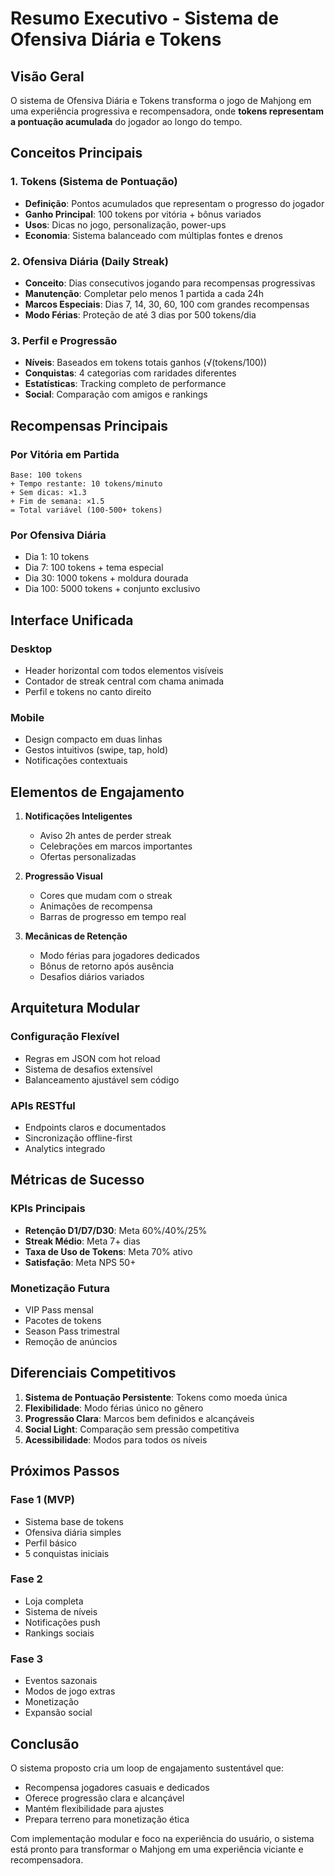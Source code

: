 # Resumo Executivo - Sistema de Ofensiva Diária e Tokens

## Visão Geral

O sistema de Ofensiva Diária e Tokens transforma o jogo de Mahjong em uma experiência progressiva e recompensadora, onde **tokens representam a pontuação acumulada** do jogador ao longo do tempo.

## Conceitos Principais

### 1. Tokens (Sistema de Pontuação)
- **Definição**: Pontos acumulados que representam o progresso do jogador
- **Ganho Principal**: 100 tokens por vitória + bônus variados
- **Usos**: Dicas no jogo, personalização, power-ups
- **Economia**: Sistema balanceado com múltiplas fontes e drenos

### 2. Ofensiva Diária (Daily Streak)
- **Conceito**: Dias consecutivos jogando para recompensas progressivas
- **Manutenção**: Completar pelo menos 1 partida a cada 24h
- **Marcos Especiais**: Dias 7, 14, 30, 60, 100 com grandes recompensas
- **Modo Férias**: Proteção de até 3 dias por 500 tokens/dia

### 3. Perfil e Progressão
- **Níveis**: Baseados em tokens totais ganhos (√(tokens/100))
- **Conquistas**: 4 categorias com raridades diferentes
- **Estatísticas**: Tracking completo de performance
- **Social**: Comparação com amigos e rankings

## Recompensas Principais

### Por Vitória em Partida
```
Base: 100 tokens
+ Tempo restante: 10 tokens/minuto
+ Sem dicas: ×1.3
+ Fim de semana: ×1.5
= Total variável (100-500+ tokens)
```

### Por Ofensiva Diária
- Dia 1: 10 tokens
- Dia 7: 100 tokens + tema especial
- Dia 30: 1000 tokens + moldura dourada
- Dia 100: 5000 tokens + conjunto exclusivo

## Interface Unificada

### Desktop
- Header horizontal com todos elementos visíveis
- Contador de streak central com chama animada
- Perfil e tokens no canto direito

### Mobile
- Design compacto em duas linhas
- Gestos intuitivos (swipe, tap, hold)
- Notificações contextuais

## Elementos de Engajamento

1. **Notificações Inteligentes**
   - Aviso 2h antes de perder streak
   - Celebrações em marcos importantes
   - Ofertas personalizadas

2. **Progressão Visual**
   - Cores que mudam com o streak
   - Animações de recompensa
   - Barras de progresso em tempo real

3. **Mecânicas de Retenção**
   - Modo férias para jogadores dedicados
   - Bônus de retorno após ausência
   - Desafios diários variados

## Arquitetura Modular

### Configuração Flexível
- Regras em JSON com hot reload
- Sistema de desafios extensível
- Balanceamento ajustável sem código

### APIs RESTful
- Endpoints claros e documentados
- Sincronização offline-first
- Analytics integrado

## Métricas de Sucesso

### KPIs Principais
- **Retenção D1/D7/D30**: Meta 60%/40%/25%
- **Streak Médio**: Meta 7+ dias
- **Taxa de Uso de Tokens**: Meta 70% ativo
- **Satisfação**: Meta NPS 50+

### Monetização Futura
- VIP Pass mensal
- Pacotes de tokens
- Season Pass trimestral
- Remoção de anúncios

## Diferenciais Competitivos

1. **Sistema de Pontuação Persistente**: Tokens como moeda única
2. **Flexibilidade**: Modo férias único no gênero
3. **Progressão Clara**: Marcos bem definidos e alcançáveis
4. **Social Light**: Comparação sem pressão competitiva
5. **Acessibilidade**: Modos para todos os níveis

## Próximos Passos

### Fase 1 (MVP)
- Sistema base de tokens
- Ofensiva diária simples
- Perfil básico
- 5 conquistas iniciais

### Fase 2
- Loja completa
- Sistema de níveis
- Notificações push
- Rankings sociais

### Fase 3
- Eventos sazonais
- Modos de jogo extras
- Monetização
- Expansão social

## Conclusão

O sistema proposto cria um loop de engajamento sustentável que:
- Recompensa jogadores casuais e dedicados
- Oferece progressão clara e alcançável
- Mantém flexibilidade para ajustes
- Prepara terreno para monetização ética

Com implementação modular e foco na experiência do usuário, o sistema está pronto para transformar o Mahjong em uma experiência viciante e recompensadora.